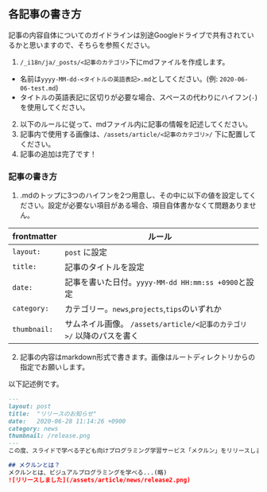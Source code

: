 ## 各記事の書き方

記事の内容自体についてのガイドラインは別途Googleドライブで共有されているかと思いますので、そちらを参照ください。

1. `/_i18n/ja/_posts/<記事のカテゴリ>`下にmdファイルを作成します。
  -   名前は`yyyy-MM-dd-<タイトルの英語表記>.md`としてください。(例: `2020-06-06-test.md`)
  - タイトルの英語表記に区切りが必要な場合、スペースの代わりにハイフン(`-`)を使用してください。
2. 以下のルールに従って、mdファイル内に記事の情報を記述してください。
3. 記事内で使用する画像は、`/assets/article/<記事のカテゴリ>/` 下に配置してください。
4. 記事の追加は完了です！

### 記事の書き方

1. .mdのトップに3つのハイフンを2つ用意し、その中に以下の値を設定してください。設定が必要ない項目がある場合、項目自体書かなくて問題ありません。

| frontmatter | ルール |
| --- | --- |
| `layout: ` | `post` に設定 |
| `title: ` | 記事のタイトルを設定 |
| `date: ` | 記事を書いた日付。`yyyy-MM-dd HH:mm:ss +0900`と設定 |
| `category: ` | カテゴリー。`news`,`projects`,`tips`のいずれか |
|`thumbnail: `   | サムネイル画像。 `/assets/article/<記事のカテゴリ>/` 以降のパスを書く |

2. 記事の内容はmarkdown形式で書きます。画像はルートディレクトリからの指定でお願いします。

以下記述例です。

```markdown
---
layout: post
title:  "リリースのお知らせ"
date:   2020-06-28 11:14:26 +0900
category: news
thumbnail: /release.png
---
この度、スライドで学べる子ども向けプログラミング学習サービス「メクルン」をリリースしました！

## メクルンとは？
メクルンとは、ビジュアルプログラミングを学べる...(略)
![リリースしました](/assets/article/news/release2.png)

```
